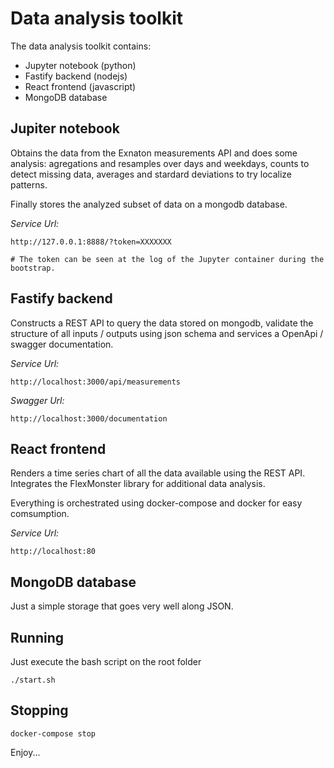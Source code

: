 
Data analysis toolkit
=====================

The data analysis toolkit contains:

- Jupyter notebook (python)
- Fastify backend (nodejs)
- React frontend (javascript)
- MongoDB database

Jupiter notebook
----------------

Obtains the data from the Exnaton measurements API and does some analysis: agregations and resamples over days and weekdays, counts to detect missing data, averages and stardard deviations to try localize patterns.

Finally stores the analyzed subset of data on a mongodb database.

*Service Url:*
```
http://127.0.0.1:8888/?token=XXXXXXX

# The token can be seen at the log of the Jupyter container during the bootstrap.
```


Fastify backend
---------------

Constructs a REST API to query the data stored on mongodb, validate the structure of all inputs / outputs using json schema and services a OpenApi / swagger documentation.


*Service Url:*
```
http://localhost:3000/api/measurements
```

*Swagger Url:*
```
http://localhost:3000/documentation
```

React frontend
--------------

Renders a time series chart of all the data available using the REST API. Integrates the FlexMonster library for additional data analysis.


Everything is orchestrated using docker-compose and docker for easy comsumption.

*Service Url:*
```
http://localhost:80
```


MongoDB database
----------------

Just a simple storage that goes very well along JSON.


Running
-------

Just execute the bash script on the root folder

```
./start.sh
```

Stopping
--------

```
docker-compose stop
```

Enjoy...

